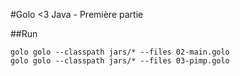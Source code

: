 #Golo <3 Java - Première partie

##Run

    golo golo --classpath jars/* --files 02-main.golo
    golo golo --classpath jars/* --files 03-pimp.golo




